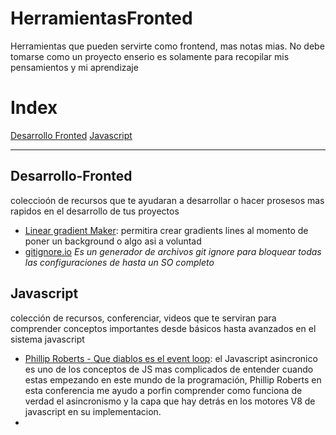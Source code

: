 # HerramientasFronted
Herramientas que pueden servirte como frontend, mas notas mias. No debe tomarse como un proyecto enserio es solamente para recopilar mis pensamientos y mi aprendizaje

# Index
[Desarrollo Fronted](#desarrollo-fronted)
[Javascript](#Javascript)


----

## Desarrollo-Fronted
coleccioón de recursos que te ayudaran a desarrollar o hacer prosesos mas rapidos en el desarrollo de tus proyectos
- [Linear gradient Maker](https://cssgradient.io/): permitira crear gradients lines al momento de poner un background o algo asi a voluntad
- [gitignore.io](https://www.toptal.com/developers/gitignore/) *Es un generador de archivos git ignore para bloquear todas las configuraciones de hasta un SO completo*

## Javascript
colección de recursos, conferenciar, videos que te serviran para comprender conceptos importantes desde básicos hasta avanzados en el sistema javascript
- [Phillip Roberts - Que diablos es el event loop](https://www.youtube.com/watch?time_continue=283&v=8aGhZQkoFbQ&embeds_referring_euri=http%3A%2F%2Flatentflip.com%2F&source_ve_path=Mjg2NjY&feature=emb_logo): el Javascript asincronico es uno de los conceptos de JS mas complicados de entender cuando estas empezando en este mundo de la programación, Phillip Roberts en esta conferencia me ayudo a porfin comprender como funciona de verdad el asincronismo y la capa que hay detrás en los motores V8 de javascript en su implementacion.
- 
